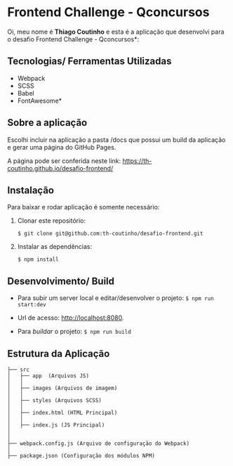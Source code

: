 # Frontend Challenge - Qconcursos

Oi, meu nome é **Thiago Coutinho** e esta é a aplicação que desenvolvi para o desafio Frontend Challenge - Qconcursos*:

## Tecnologias/ Ferramentas Utilizadas

- Webpack
- SCSS
- Babel
- FontAwesome*

## Sobre a aplicação

Escolhi incluir na aplicação a pasta /docs que possui um build da aplicação e gerar uma página do GitHub Pages.

A página pode ser conferida neste link: https://th-coutinho.github.io/desafio-frontend/

## Instalação

Para baixar e rodar aplicação é somente necessário:

 1. Clonar este repositório:

	  `$ git clone git@github.com:th-coutinho/desafio-frontend.git`

 2. Instalar as dependências:

	 `$ npm install`


## Desenvolvimento/ Build

 - Para subir um server local e editar/desenvolver o projeto:  `$ npm run start:dev` 
  
  - Url de acesso: [http://localhost:8080](http://localhost:8080/).
  
  - Para *buildar* o projeto: `$ npm run build`
 
 
## Estrutura da Aplicação

```
├── src
│   ├── app  (Arquivos JS) 
│   │
│   ├── images (Arquivos de imagem)
│   │
│   ├── styles (Arquivos SCSS)
│   │ 
│   ├── index.html (HTML Principal)
│   │
│   ├── index.js (JS Principal)
│    
│   
├── webpack.config.js (Arquivo de configuração do Webpack)
│
├── package.json (Configuração dos módulos NPM)
```